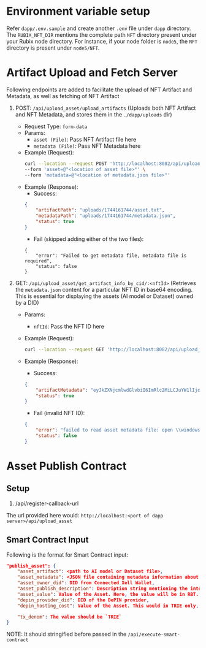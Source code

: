 # Environment variable setup

Refer `dapp/.env.sample` and create another `.env` file under `dapp` directory. The `RUBIX_NFT_DIR` mentions the complete path `NFT` directory present under your Rubix node directory. For instance, if your node folder is `node5`, the `NFT` directory is present under `node5/NFT`.

# Artifact Upload and Fetch Server

Following endpoints are added to facilitate the upload of NFT Artifact and Metadata, as well as fetching of NFT Artifact

1. POST: `/api/upload_asset/upload_artifacts` (Uploads both NFT Artifact and NFT Metadata, and stores them in the `./dapp/uploads` dir)

    - Request Type: `form-data`
    - Params:
        - `asset (File)`: Pass NFT Artifact file here
        - `metadata (File)`: Pass NFT Metadata here
    - Example (Request):
        ```bash
        curl --location --request POST 'http://localhost:8082/api/upload_asset/upload_artifacts' \
        --form 'asset=@"<location of asset file>"' \
        --form 'metadata=@"<location of metadata.json file>"'
        ```
    - Example (Response):
        - Success:
        ```json
        {
            "artifactPath": "uploads/1744161744/asset.txt",
            "metadataPath": "uploads/1744161744/metadata.json",
            "status": true
        }
        ```
        - Fail (skipped adding either of the two files):
        ```
        {
            "error": "Failed to get metadata file, metadata file is required",
            "status": false
        }
        ```

2. GET: `/api/upload_asset/get_artifact_info_by_cid/:<nftId>` (Retrieves the `metadata.json` content for a particular NFT ID in base64 encoding. This is essential for displaying the assets (AI model or Dataset) owned by a DID)

    - Params:
        - `nftId`: Pass the NFT ID here
         
    - Example (Request):
        ```bash
        curl --location --request GET 'http://localhost:8082/api/upload_asset/get_artifact_info_by_cid/QmAb123'
        ```
    - Example (Response):
        - Success:
        ```json
        {
            "artifactMetadata": "eyJkZXNjcmlwdGlvbiI6ImRlc2MiLCJuYW1lIjoiRGF0YXNldCJ9",
            "status": true
        }
        ```
        - Fail (invalid NFT ID):
        ```json
        {
            "error": "failed to read asset metadata file: open \\windows\\node9\\NFT/QmAb1234/metadata.json: The system cannot find the path specified.",
            "status": false
        }
        ```

# Asset Publish Contract

## Setup

1. /api/register-callback-url

The url provided here would: `http://localhost:<port of dapp server>/api/upload_asset`

## Smart Contract Input

Following is the format for Smart Contract input:

```json
"publish_asset": {
    "asset_artifact": <path to AI model or Dataset file>,
    "asset_metadata": <JSON file containing metadata information about AI model or Dataset>,
    "asset_owner_did": DID from Connected Xell Wallet,
    "asset_publish_description": Description string mentioning the intent of the action. In this case, we can write `AI Model/Dataset published and owned by <owner_did>`,
    "asset_value": Value of the Asset. Here, the value will be in RBT. From the frontend, the value expected from User will be in TRIE, which is then supposed to converted to equivalent value in RBT,
    "depin_provider_did": DID of the DePIN provider,
    "depin_hosting_cost": Value of the Asset. This would in TRIE only, // Hosting fees 

    "tx_denom": The value should be `TRIE`
}
```

NOTE: It should stringified before passed in the `/api/execute-smart-contract`